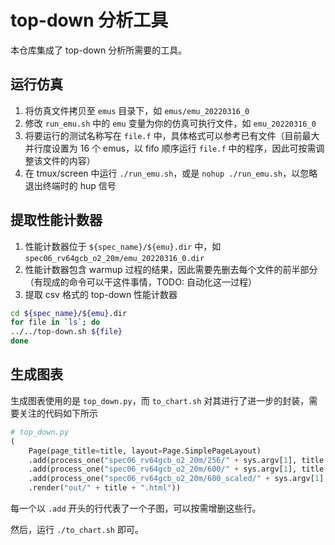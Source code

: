 # top-down 分析工具

本仓库集成了 top-down 分析所需要的工具。

## 运行仿真

1. 将仿真文件拷贝至 `emus` 目录下，如 `emus/emu_20220316_0`
2. 修改 `run_emu.sh` 中的 `emu` 变量为你的仿真可执行文件，如 `emu_20220316_0`
3. 将要运行的测试名称写在 `file.f` 中，具体格式可以参考已有文件（目前最大并行度设置为 16 个 emus，以 fifo 顺序运行 `file.f` 中的程序，因此可按需调整该文件的内容）
4. 在 tmux/screen 中运行 `./run_emu.sh`，或是 `nohup ./run_emu.sh`，以忽略退出终端时的 hup 信号

## 提取性能计数器

1. 性能计数器位于 `${spec_name}/${emu}.dir` 中，如 `spec06_rv64gcb_o2_20m/emu_20220316_0.dir`
2. 性能计数器包含 warmup 过程的结果，因此需要先删去每个文件的前半部分（有现成的命令可以干这件事情，TODO: 自动化这一过程）
3. 提取 csv 格式的 top-down 性能计数器

```bash
cd ${spec_name}/${emu}.dir
for file in `ls`; do
../../top-down.sh ${file}
done
```

## 生成图表

生成图表使用的是 `top_down.py`，而 `to_chart.sh` 对其进行了进一步的封装，需要关注的代码如下所示

```python
# top_down.py
(
    Page(page_title=title, layout=Page.SimplePageLayout)
    .add(process_one("spec06_rv64gcb_o2_20m/256/" + sys.argv[1], title + "_256"))
    .add(process_one("spec06_rv64gcb_o2_20m/600/" + sys.argv[1], title + "_600"))
    .add(process_one("spec06_rv64gcb_o2_20m/600_scaled/" + sys.argv[1], title + "_600_scaled"))
    .render("out/" + title + ".html"))
```

每一个以 `.add` 开头的行代表了一个子图，可以按需增删这些行。

然后，运行 `./to_chart.sh` 即可。
